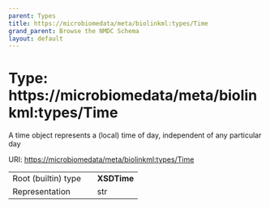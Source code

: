 ```yaml
---
parent: Types
title: https://microbiomedata/meta/biolinkml:types/Time
grand_parent: Browse the NMDC Schema
layout: default
---
```


# Type: https://microbiomedata/meta/biolinkml:types/Time


A time object represents a (local) time of day, independent of any particular day

URI: [https://microbiomedata/meta/biolinkml:types/Time](https://microbiomedata/meta/biolinkml:types/Time)

|  |  |  |
| --- | --- | --- |
| Root (builtin) type | | **XSDTime** |
| Representation | | str |
